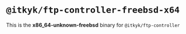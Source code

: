 # `@itkyk/ftp-controller-freebsd-x64`

This is the **x86_64-unknown-freebsd** binary for `@itkyk/ftp-controller`
